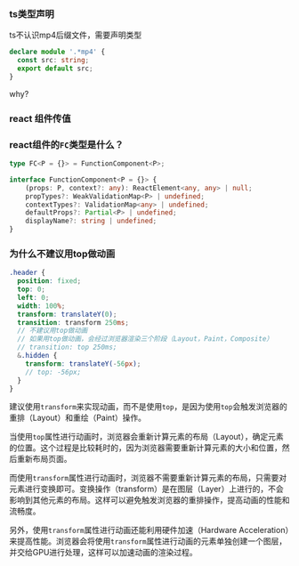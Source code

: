 ### ts类型声明

ts不认识mp4后缀文件，需要声明类型

~~~ts
declare module '.*mp4' {
  const src: string;
  export default src;
}
~~~

why?

### react 组件传值


### react组件的`FC`类型是什么？

~~~ts
type FC<P = {}> = FunctionComponent<P>;

interface FunctionComponent<P = {}> {
    (props: P, context?: any): ReactElement<any, any> | null;
    propTypes?: WeakValidationMap<P> | undefined;
    contextTypes?: ValidationMap<any> | undefined;
    defaultProps?: Partial<P> | undefined;
    displayName?: string | undefined;
}
~~~

### 为什么不建议用top做动画

~~~scss
.header {
  position: fixed;
  top: 0;
  left: 0;
  width: 100%;
  transform: translateY(0);
  transition: transform 250ms;
  // 不建议用top做动画
  // 如果用top做动画，会经过浏览器渲染三个阶段（Layout，Paint，Composite）
  // transition: top 250ms;
  &.hidden {
    transform: translateY(-56px);
    // top: -56px;
  }
}
~~~

建议使用`transform`来实现动画，而不是使用`top`，是因为使用`top`会触发浏览器的重排（Layout）和重绘（Paint）操作。

当使用`top`属性进行动画时，浏览器会重新计算元素的布局（Layout），确定元素的位置。这个过程是比较耗时的，因为浏览器需要重新计算元素的大小和位置，然后重新布局页面。

而使用`transform`属性进行动画时，浏览器不需要重新计算元素的布局，只需要对元素进行变换即可。变换操作（transform）是在图层（Layer）上进行的，不会影响到其他元素的布局。这样可以避免触发浏览器的重排操作，提高动画的性能和流畅度。

另外，使用`transform`属性进行动画还能利用硬件加速（Hardware Acceleration）来提高性能。浏览器会将使用`transform`属性进行动画的元素单独创建一个图层，并交给GPU进行处理，这样可以加速动画的渲染过程。 